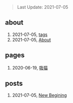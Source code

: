 > Last Update: 2021-07-05

## about
1. 2021-07-05, [tags](about/tags.md)
1. 2021-07-05, [About](about/me.md)
## pages
1. 2020-06-19, [吸猫](pages/吸猫.md)
## posts
1. 2021-07-05, [New Begining](posts/bookmarks.md)